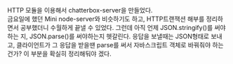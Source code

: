 HTTP 모듈을 이용해서 chatterbox-server을 만들었다.  
금요일에 했던 Mini node-server와 비슷하기도 하고, HTTP트랜잭션 해부를 정리하면서 공부했더니 수월하게 끝낼 수 있었다.
그런데 아직 언제 JSON.stringify()를 써야하는 지, JSON.parse()를 써야하는지 헷갈린다.
응답을 보낼때는 JSON형태로 보내고, 클라이언트가 그 응답을 받을땐 parse를 써서 자바스크립트 객체로 바꿔줘야 하는 건가? 이 부분을 확실히 정리해둬야 겠다.
